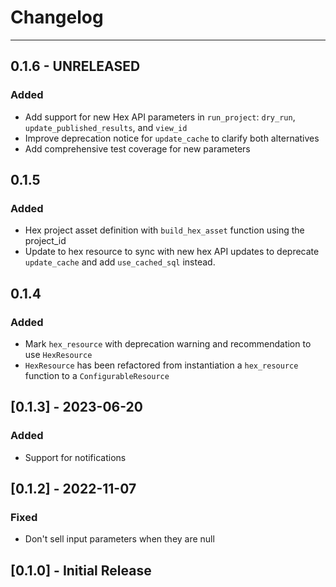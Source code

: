 # Changelog

---

## 0.1.6 - UNRELEASED

### Added

- Add support for new Hex API parameters in `run_project`: `dry_run`, `update_published_results`, and `view_id`
- Improve deprecation notice for `update_cache` to clarify both alternatives
- Add comprehensive test coverage for new parameters

## 0.1.5

### Added

- Hex project asset definition with `build_hex_asset` function using the project_id
- Update to hex resource to sync with new hex API updates to deprecate `update_cache` and add `use_cached_sql` instead.

## 0.1.4

### Added

- Mark `hex_resource` with deprecation warning and recommendation to use `HexResource`
- `HexResource` has been refactored from instantiation a `hex_resource` function to a `ConfigurableResource`

## [0.1.3] - 2023-06-20

### Added

- Support for notifications

## [0.1.2] - 2022-11-07

### Fixed

- Don't sell input parameters when they are null

## [0.1.0] - Initial Release
